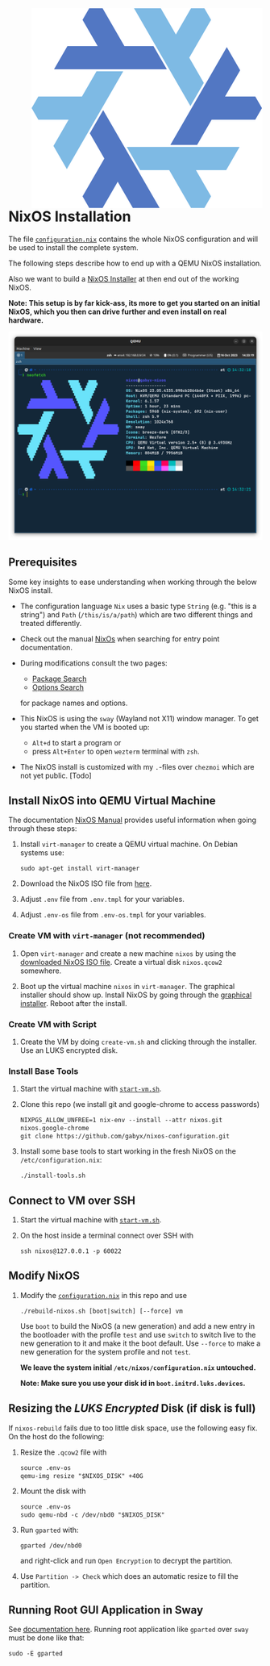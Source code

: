 <img src="https://raw.githubusercontent.com/NixOS/nixos-artwork/4c449b822779d9f3fca2e0eed36c95b07d623fd9/ng/out/nix.svg" style="margin-left: 20pt" align="right">
<h1>NixOS Installation</h1>

The file [`configuration.nix`](configuration.nix) contains the whole NixOS
configuration and will be used to install the complete system.

The following steps describe how to end up with a QEMU NixOS installation.

Also we want to build a
[NixOS Installer](https://nixos.wiki/wiki/Creating_a_NixOS_live_CD) at then end
out of the working NixOS.

**Note: This setup is by far kick-ass, its more to get you started on an initial
NixOS, which you then can drive further and even install on real hardware.**

![Screenshot](./docs/screenshot.png)

## Prerequisites

Some key insights to ease understanding when working through the below NixOS
install.

- The configuration language `Nix` uses a basic type `String` (e.g. "this is a
  string") and `Path` (`/this/is/a/path`) which are two different things and
  treated differently.

- Check out the manual [NixOs](https://nixos.org/manual/nixos/stable) when
  searching for entry point documentation.

- During modifications consult the two pages:

  - [Package Search](https://search.nixos.org/packages?)
  - [Options Search](https://search.nixos.org/options?)

  for package names and options.

- This NixOS is using the `sway` (Wayland not X11) window manager. To get you
  started when the VM is booted up:

  - `Alt+d` to start a program or
  - press `Alt+Enter` to open `wezterm` terminal with `zsh`.

- The NixOS install is customized with my `.`-files over `chezmoi` which are not
  yet public. [Todo]

## Install NixOS into QEMU Virtual Machine

The documentation [NixOS Manual](https://nixos.org/manual/nixos/stable) provides
useful information when going through these steps:

1. Install `virt-manager` to create a QEMU virtual machine. On Debian systems
   use:

   ```shell
   sudo apt-get install virt-manager
   ```

1. Download the NixOS ISO file from
   [here](https://nixos.org/download#download-nixos).

1. Adjust `.env` file from `.env.tmpl` for your variables.
1. Adjust `.env-os` file from `.env-os.tmpl` for your variables.

### Create VM with `virt-manager` (not recommended)

1. Open `virt-manager` and create a new machine `nixos` by using the
   [downloaded NixOS ISO file](https://channels.nixos.org/nixos-23.05/latest-nixos-gnome-x86_64-linux.iso).
   Create a virtual disk `nixos.qcow2` somewhere.

1. Boot up the virtual machine `nixos` in `virt-manager`. The graphical
   installer should show up. Install NixOS by going through the
   [graphical installer](https://nixos.org/manual/nixos/stable/#sec-installation-graphical).
   Reboot after the install.

### Create VM with Script

1. Create the VM by doing `create-vm.sh` and clicking through the installer. Use
   an LUKS encrypted disk.

### Install Base Tools

1. Start the virtual machine with [`start-vm.sh`](start-vm.sh).

1. Clone this repo (we install git and google-chrome to access passwords)

   ```shell
   NIXPGS_ALLOW_UNFREE=1 nix-env --install --attr nixos.git nixos.google-chrome
   git clone https://github.com/gabyx/nixos-configuration.git
   ```

1. Install some base tools to start working in the fresh NixOS on the
   `/etc/configuration.nix`:

   ```shell
   ./install-tools.sh
   ```

## Connect to VM over SSH

1. Start the virtual machine with [`start-vm.sh`](start-vm.sh).
2. On the host inside a terminal connect over SSH with

   ```shell
   ssh nixos@127.0.0.1 -p 60022
   ```

## Modify NixOS

1. Modify the [`configuration.nix`](configuration.nix) in this repo and use

   ```shell
   ./rebuild-nixos.sh [boot|switch] [--force] vm
   ```

   Use `boot` to build the NixOS (a new generation) and add a new entry in the
   bootloader with the profile `test` and use `switch` to switch live to the new
   generation to it and make it the boot default. Use `--force` to make a new
   generation for the system profile and not `test`.

   **We leave the system initial `/etc/nixos/configuration.nix` untouched.**

   **Note: Make sure you use your disk id in `boot.initrd.luks.devices`.**

## Resizing the _LUKS Encrypted_ Disk (if disk is full)

If `nixos-rebuild` fails due to too little disk space, use the following easy
fix. On the host do the following:

1. Resize the `.qcow2` file with

   ```shell
   source .env-os
   qemu-img resize "$NIXOS_DISK" +40G
   ```

1. Mount the disk with

   ```shell
   source .env-os
   sudo qemu-nbd -c /dev/nbd0 "$NIXOS_DISK"
   ```

1. Run `gparted` with:

   ```shell
   gparted /dev/nbd0
   ```

   and right-click and run `Open Encryption` to decrypt the partition.

1. Use `Partition -> Check` which does an automatic resize to fill the
   partition.

## Running Root GUI Application in Sway

See
[documentation here](https://wiki.archlinux.org/title/Running_GUI_applications_as_root#Using_xhost).
Running root application like `gparted` over `sway` must be done like that:

```shell
sudo -E gparted
```
